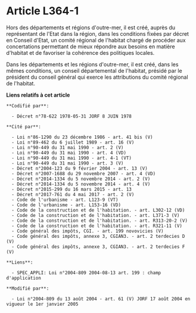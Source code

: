 # Article L364-1

Hors des départements et régions d'outre-mer, il est créé, auprès du représentant de l'Etat dans la région, dans les
conditions fixées par décret en Conseil d'Etat, un comité régional de l'habitat chargé de procéder aux concertations
permettant de mieux répondre aux besoins en matière d'habitat et de favoriser la cohérence des politiques locales.

Dans les départements et les régions d'outre-mer, il est créé, dans les mêmes conditions, un conseil départemental de
l'habitat, présidé par le président du conseil général qui exerce les attributions du comité régional de l'habitat.

**Liens relatifs à cet article**

	**Codifié par**:

	  - Décret n°78-622 1978-05-31 JORF 8 JUIN 1978

	**Cité par**:

	  - Loi n°86-1290 du 23 décembre 1986 - art. 41 bis (V)
	  - Loi n°89-462 du 6 juillet 1989 - art. 16 (V)
	  - Loi n°90-449 du 31 mai 1990 - art. 2 (V)
	  - Loi n°90-449 du 31 mai 1990 - art. 4 (VD)
	  - Loi n°90-449 du 31 mai 1990 - art. 4-1 (VT)
	  - Loi n°90-449 du 31 mai 1990 - art. 3 (V)
	  - Décret n°2004-123 du 9 février 2004 - art. 13 (V)
	  - Décret n°2007-1688 du 29 novembre 2007 - art. 4 (VD)
	  - Décret n°2014-1334 du 5 novembre 2014 - art. 2 (V)
	  - Décret n°2014-1334 du 5 novembre 2014 - art. 4 (V)
	  - Décret n°2015-299 du 16 mars 2015 - art. 13
	  - Décret n°2017-761 du 4 mai 2017 - art. 2 (V)
	  - Code de l'urbanisme - art. L123-9 (VT)
	  - Code de l'urbanisme - art. L153-16 (VD)
	  - Code de la construction et de l'habitation. - art. L302-12 (VD)
	  - Code de la construction et de l'habitation. - art. L371-3 (V)
	  - Code de la construction et de l'habitation. - art. R313-20-2 (V)
	  - Code de la construction et de l'habitation. - art. R321-11 (V)
	  - Code général des impôts, CGI. - art. 199 novovicies (V)
	  - Code général des impôts, annexe 3, CGIAN3. - art. 2 terdecies D (V)
	  - Code général des impôts, annexe 3, CGIAN3. - art. 2 terdecies F (V)

	**Liens**:

	  - SPEC_APPLI: Loi n°2004-809 2004-08-13 art. 199 : champ d'application

	**Modifié par**:

	  - Loi n°2004-809 du 13 août 2004 - art. 61 (V) JORF 17 août 2004 en vigueur le 1er janvier 2005
